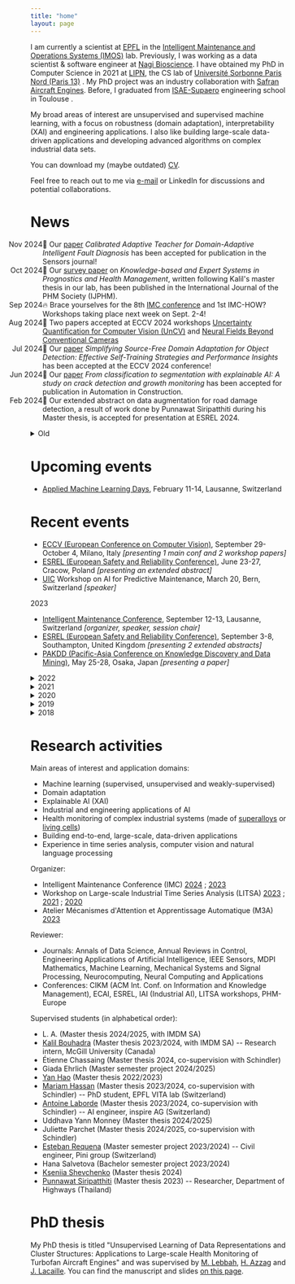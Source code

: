 ```yaml
---
title: "home"
layout: page
---
```


<!-- Hi, I'm Florent, welcome to my personal website! -->

I am currently a scientist at [EPFL](https://www.epfl.ch/) <span class="flag-icon flag-icon-squared flag-icon-ch"></span> in the [Intelligent Maintenance and Operations Systems (IMOS)](https://www.epfl.ch/labs/imos/) lab. Previously, I was working as a data scientist & software engineer at [Nagi Bioscience](https://nagibio.ch/). I have obtained my PhD in Computer Science in 2021 at [LIPN](http://lipn.univ-paris13.fr), the CS lab of [Université Sorbonne Paris Nord (Paris 13)](https://www.univ-paris13.fr/) <span class="flag-icon flag-icon-squared flag-icon-fr"></span>. My PhD project was an industry collaboration with [Safran Aircraft Engines](https://www.safran-aircraft-engines.com/). Before, I graduated from [ISAE-Supaero](https://www.isae-supaero.fr/) engineering school in Toulouse <span class="flag-icon flag-icon-squared flag-icon-fr"></span>.

My broad areas of interest are unsupervised and supervised machine learning, with a focus on robustness (domain adaptation), interpretability (XAI) and engineering applications. I also like building large-scale data-driven applications and developing advanced algorithms on complex industrial data sets.

You can download my (maybe outdated) [CV](/files/CV_FlorentForest_2024.pdf).

Feel free to reach out to me via [e-mail](/contact) or LinkedIn for discussions and potential collaborations.

# News

<!-- ⚠️ Open positions: I'm looking for a motivated Master thesis/project student to work on a challenging project on computer vision for railway infrastructure inspection (posting [here](https://sirop.org/app/0712ecf8-2675-4426-95fe-7b6cf24a9d11)). Find other open projects of our lab [here](https://www.epfl.ch/labs/imos/student-projects/). -->

<ul class="events">
<li style="list-style-type:'Nov 2024'">🎉 Our <a href="https://www.mdpi.com/1424-8220/24/23/7539">paper</a> <i>Calibrated Adaptive Teacher for Domain-Adaptive Intelligent Fault Diagnosis</i> has been accepted for publication in the Sensors journal!</li>
<li style="list-style-type:'Oct 2024'">🎉 Our <a href="http://papers.phmsociety.org/index.php/ijphm/article/view/3986">survey paper</a> on <i>Knowledge-based and Expert Systems in Prognostics and Health Management</i>, written following Kalil's master thesis in our lab, has been published in the International Journal of the PHM Society (IJPHM).</li>
<li style="list-style-type:'Sep 2024'">🔥 Brace yourselves for the 8th <a href="https://intelligent-maintenance.ch/">IMC conference</a> and 1st IMC-HOW? Workshops taking place next week on Sept. 2-4!</li>
<li style="list-style-type:'Aug 2024'">🎉 Two papers accepted at ECCV 2024 workshops <a href = "https://uncertainty-cv.github.io/2024/">Uncertainty Quantification for Computer Vision (UnCV)</a> and <a href="https://neural-fields-beyond-cams.github.io/">Neural Fields Beyond Conventional Cameras</a></li>
<li style="list-style-type:'Jul 2024'">🎉 Our <a href="http://arxiv.org/abs/2407.07586">paper</a> <i>Simplifying Source-Free Domain Adaptation for Object Detection: Effective Self-Training Strategies and Performance Insights</i> has been accepted at the ECCV 2024 conference!</li>
<li style="list-style-type:'Jun 2024'">🎉 Our <a href="https://www.sciencedirect.com/science/article/pii/S0926580524002334">paper</a> <i>From classification to segmentation with explainable AI: A study on crack detection and growth monitoring</i> has been accepted for publication in Automation in Construction.</li>
<li style="list-style-type:'Feb 2024'">🎉 Our extended abstract on data augmentation for road damage detection, a result of work done by Punnawat Siripatthiti during his Master thesis, is accepted for presentation at ESREL 2024.</li>
</ul>

<details>
<summary>Old</summary>
<ul class="events">
<li style="list-style-type:'May 2023'">🎉 Two extended abstracts on domain adaptation and explainable AI applied to engineering applications are accepted at ESREL 2023.</li>
<li style="list-style-type:'Feb 2023'">🎉 Our <a href="http://arxiv.org/abs/2006.08530">work</a> <i>Selecting the Number of Clusters K with a Stability Trade-off: an Internal Validation Criterion</i>, a collaboration with Alex Mourer during our PhDs, was accepted at the PAKDD 2023 conference.</li>
<li style="list-style-type:'Sep 2022'">➡️ I have joined Olga Fink's research group <a href="https://www.epfl.ch/labs/imos/">IMOS (Intelligent Maintenance and Operations Systems)</a>!</li>
<li style="list-style-type:'Dec 2021'">📅 The <a href="https://lipn.github.io/LITSA2021/">second LITSA workshop</a> will take place virtually (again) at ICDM 2021.</li>
<li style="list-style-type:'Aug 2021'">🎉 We're very glad that the paper <i>Deep embedded self-organizing maps for joint representation learning and topology-preserving clustering</i> has been <a href="https://link.springer.com/article/10.1007/s00521-021-06331-w">published</a> in Neural Computing and Applications!</li>
<li style="list-style-type:'Apr 2021'">➡️ I have joined EPFL to develop the software and data analysis ecosystem around <a href="https://nagibio.ch">Nagi Bioscience</a>'s revolutionary "worm-on-chip" technology for faster and ethical biological testing.</li>
<li style="list-style-type:'Mar 2021'">🎓 After successfully defending my PhD thesis, I'm now a doctor in Computer Science!</li>
<li style="list-style-type:'Jan 2021'">📅 I will defend my PhD thesis on March 22, 2021.</li>
<li style="list-style-type:'Nov 2020'">👏 The <a href="https://lipn.github.io/LITSA2020/">first LITSA workshop</a> at ICDM was a success! Thanks to all participants, organizers and committee members.</li>
<li style="list-style-type:'Oct 2020'">🎉 Our paper applying the Stadion clustering criterion to transformation-invariant time series is accepted at ICPR 2020!</li>
<li style="list-style-type:'Sep 2020'">🎉 Our <a href="https://www.phmpapers.org/index.php/phmconf/article/view/1131">paper</a> on large-scale vibration monitoring accepted at the annual conference of PHM Society 2020!</li>
<li style="list-style-type:'Sep 2020'">📅 I am co-organizing the first workshop on Large-scale Industrial Time Series Analysis <a href="https://lipn.github.io/LITSA2020/">LITSA</a>, hosted by <a href="http://icdm2020.bigke.org/">IEEE ICDM 2020</a>, with a top-notch committee!</li>
<li style="list-style-type:'Aug 2020'">💾 skstab, a Python module for clustering stability analysis with a scikit-learn compatible API, is <a href="https://github.com/FlorentF9/skstab">available on Github</a>.</li>
<li style="list-style-type:'Jun 2020'">📰 Our paper introducing a new principle for clustering stability analysis in <a href="https://arxiv.org/abs/2006.08530">available on arXiv</a>!</li>
</ul>
</details>

# Upcoming events

<ul>
<li><a href="https://www.appliedmldays.org/">Applied Machine Learning Days</a>, February 11-14, Lausanne, Switzerland <span class="flag-icon flag-icon-squared flag-icon-ch"></span></li>
</ul>

# Recent events

<ul>
<li><a href="https://eccv2024.ecva.net/">ECCV (European Conference on Computer Vision)</a>, September 29-October 4, Milano, Italy <span class="flag-icon flag-icon-squared flag-icon-it"></span> <i>[presenting 1 main conf and 2 workshop papers]</i></li>
<li><a href="http://esrel2024.com/">ESREL (European Safety and Reliability Conference)</a>, June 23-27, Cracow, Poland <span class="flag-icon flag-icon-squared flag-icon-pl"></span> <i>[presenting an extended abstract]</i></li>
<li><a href="https://uic.org/">UIC</a> Workshop on AI for Predictive Maintenance, March 20, Bern, Switzerland <span class="flag-icon flag-icon-squared flag-icon-ch"></span> <i>[speaker]</i></li>
</ul>

2023

<ul>
<li><a href="http://intelligent-maintenance.ch/">Intelligent Maintenance Conference</a>, September 12-13, Lausanne, Switzerland <span class="flag-icon flag-icon-squared flag-icon-ch"></span> <i>[organizer, speaker, session chair]</i></li>
<li><a href="https://esrel2023.com/">ESREL (European Safety and Reliability Conference)</a>, September 3-8, Southampton, United Kingdom <span class="flag-icon flag-icon-squared flag-icon-gb"></span> <i>[presenting 2 extended abstracts]</i></li>
<li><a href="https://pakdd2023.org/">PAKDD (Pacific-Asia Conference on Knowledge Discovery and Data Mining)</a>, May 25-28, Osaka, Japan <span class="flag-icon flag-icon-squared flag-icon-jp"></span> <i>[presenting a paper]</i></li>
</ul>

<details>
<summary>2022</summary>
<ul>
<li><a href="http://intelligent-maintenance.ch/">Intelligent Maintenance Conference</a>, September 6-7, Lausanne, Switzerland <span class="flag-icon flag-icon-squared flag-icon-ch"></span> <i>[session chair]</i></li>
<li><a href="https://www.terrapinn.com/conference/future-labs-live/index.stm">Future Labs Live</a>, June 7-8, Basel, Switzerland <span class="flag-icon flag-icon-squared flag-icon-ch"></span></li>
<li><a href="https://www.appliedmldays.org/">Applied Machine Learning Days</a>, March 27-30, Lausanne, Switzerland <span class="flag-icon flag-icon-squared flag-icon-ch"></span></li>
<li><a href="https://ai4healthschool.org">Winter School on AI for Health (AI4Health)</a>, January 10-14, virtual <span class="flag-icon flag-icon-squared flag-icon-globe"></span></li>
</ul>
</details>

<details>
<summary>2021</summary>
<ul>
<li><a href="https://lipn.github.io/LITSA2021/">2nd workshop on Large-scale Industrial Time Series Analysis (LITSA)</a> @ <a href="https://icdm2021.auckland.ac.nz/">IEEE ICDM 2021</a>, December 7, virtual <span class="flag-icon flag-icon-squared flag-icon-globe"></span> <i>[organizer]</i></li>
<li>PhD thesis defense, March 22, Villetaneuse, France <span class="flag-icon flag-icon-squared flag-icon-fr"></span> and virtual <span class="flag-icon flag-icon-squared flag-icon-globe"></span> <i>[see thesis <a href="/research">manuscript and slides</a>]</i></li>
<li><a href="https://www.micc.unifi.it/icpr2020/">ICPR (International Conference on Pattern Recognition)</a>, January 10-15, virtual <span class="flag-icon flag-icon-squared flag-icon-globe"></span> <i>[presented a <a href="/publications">paper</a>]</i></li>
</ul>
</details>

<details>
<summary>2020</summary>
<ul>
<li><a href="https://lipn.github.io/LITSA2020/">1st workshop on Large-scale Industrial Time Series Analysis (LITSA)</a> @ <a href="http://icdm2020.bigke.org/">IEEE ICDM 2020</a>, November 17, virtual <span class="flag-icon flag-icon-squared flag-icon-globe"></span> <i>[organizer]</i></li>
<li><a href="https://www.phmsociety.org/events/conference/phm/20">Annual conference of the PHM Society</a>, November 9-13, virtual <span class="flag-icon flag-icon-squared flag-icon-globe"></span> <i>[presented a <a href="/publications">paper</a>]</i></li>
<li><a href="https://agifors.org/symposium_2020">AGIFORS Symposium</a>, October 20-23, virtual <span class="flag-icon flag-icon-squared flag-icon-globe"></span> <i>[presented a paper]</i></li>
<li><a href="https://cap-rfiap2020.sciencesconf.org/">CAp: Conférence d'Apprentissage</a>, June, virtual <span class="flag-icon flag-icon-squared flag-icon-globe"></span> <i>[published a French version of a previous <a href="/publications">paper</a>]</i></li>
<li><a href="https://www.appliedmldays.org/">Applied Machine Learning Days</a>, January 26-28, Lausanne, Switzerland <span class="flag-icon flag-icon-squared flag-icon-ch"></span></li>
</ul>
</details>

<details>
<summary>2019</summary>
<ul>
<li><a href="https://paris.egg.dataiku.com/home">EGG Paris dataiku</a>, November 7, Paris, France <span class="flag-icon flag-icon-squared flag-icon-fr"></span></li>
<li><a href="https://franceisai.com">France is AI</a>, October 23, Paris, France <span class="flag-icon flag-icon-squared flag-icon-fr"></span></li>
<li><a href="https://workshopmlai.wp.imt.fr">International Workshop on Machine Learning & Artificial Intelligence</a>, October 7-8, Paris, France <span class="flag-icon flag-icon-squared flag-icon-fr"></span></li>
<li><a href="https://sites.google.com/view/climateinformatics2019/">Climate Informatics</a>, October 3-4, Paris, France <span class="flag-icon flag-icon-squared flag-icon-fr"></span></li>
<li><a href="https://sites.google.com/view/pakdd-workshop-ldrc2019/">LDRC (Learning Data Representation for Clustering) workshop</a> @ PAKDD 2019, April 14-17, Macau <span class="flag-icon flag-icon-squared flag-icon-mo"></span> <i>[presented a <a href="/publications">paper</a>]</i></li>
<li><a href="https://www.esann.org/esann21programme">ESANN (European Symposium on Artificial Neural Networks, Computational Intelligence and Machine Learning)</a>, April 24-26, Bruges, Belgium <span class="flag-icon flag-icon-squared flag-icon-be"></span> <i>[presented a <a href="/publications">paper</a>]</i></li>
<li><a href="https://project.inria.fr/tsdays/">TS days (Journées sur les données temporelles)</a>, March 25-26, Rennes, France <span class="flag-icon flag-icon-squared flag-icon-fr"></span></li>
<li><a href="https://www.appliedmldays.org/">Applied Machine Learning Days</a>, January 26-29, Lausanne, Switzerland <span class="flag-icon flag-icon-squared flag-icon-ch"></span></li>
</ul>
</details>

<details>
<summary>2018</summary>
<ul>
<li><a href="https://cci.drexel.edu/bigdata/bigdata2018/index.html">IEEE International Conference on Big Data</a>, December 10-13, Seattle, USA <span class="flag-icon flag-icon-squared flag-icon-us"></span> <i>[presented a <a href="/publications">paper</a>]</i></li>
<li><a href="https://lipn.univ-paris13.fr/~cerin/sc2iovsoca2018.html">IEEE SC2-IoV-SOCA tutorials day</a>, November 19, Paris, France <span class="flag-icon flag-icon-squared flag-icon-fr"></span></li>
<li><a href="https://tensorchiefs.github.io/dlday2018/">Deep Learning Day</a>, September 14, Winterthur, Switzerland <span class="flag-icon flag-icon-squared flag-icon-ch"></span></li>
<li><a href="http://www.ds3-datascience-polytechnique.fr">DS3 (Data Science Summer School)</a>, June 25-27, Palaiseau, France <span class="flag-icon flag-icon-squared flag-icon-fr"></span></li>
<li><a href="https://s4d.sciencesconf.org">S4D (Research Summer School on Statistics for Data Science)</a>, June 18-22, Caen, France <span class="flag-icon flag-icon-squared flag-icon-fr"></span></li>
</ul>
</details>

# Research activities

Main areas of interest and application domains:
* Machine learning (supervised, unsupervised and weakly-supervised)
* Domain adaptation
* Explainable AI (XAI)
* Industrial and engineering applications of AI
* Health monitoring of complex industrial systems (made of [superalloys](https://en.wikipedia.org/wiki/CFM_International_LEAP) or [living cells](https://en.wikipedia.org/wiki/Caenorhabditis_elegans))
* Building end-to-end, large-scale, data-driven applications
* Experience in time series analysis, computer vision and natural language processing

Organizer:
* Intelligent Maintenance Conference (IMC) [2024](http://intelligent-maintenance.ch/) ; [2023](http://intelligent-maintenance.ch/archive/2023/index.html)
* Workshop on Large-scale Industrial Time Series Analysis (LITSA) [2023](https://lipn.github.io/LITSA2023/) ; [2021](https://lipn.github.io/LITSA2021/) ; [2020](https://lipn.github.io/LITSA2020/)
* Atelier Mécanismes d'Attention et Apprentissage Automatique (M3A) [2023](https://m3a2023.sciencesconf.org/)

Reviewer:
* Journals: Annals of Data Science, Annual Reviews in Control, Engineering Applications of Artificial Intelligence, IEEE Sensors, MDPI Mathematics, Machine Learning, Mechanical Systems and Signal Processing, Neurocomputing, Neural Computing and Applications
* Conferences: CIKM (ACM Int. Conf. on Information and Knowledge Management), ECAI, ESREL, IAI (Industrial AI), LITSA workshops, PHM-Europe

Supervised students (in alphabetical order):
* L. A. (Master thesis 2024/2025, with IMDM SA)
* [Kalil Bouhadra](https://www.linkedin.com/in/kalil-bouhadra-731727183/) (Master thesis 2023/2024, with IMDM SA) -- Research intern, McGill University (Canada)
* Étienne Chassaing (Master thesis 2024, co-supervision with Schindler)
* Giada Ehrlich (Master semester project 2024/2025)
* [Yan Hao](https://honeyhaoyan.github.io/) (Master thesis 2022/2023)
* [Mariam Hassan](https://scholar.google.fr/citations?user=RHHfk44AAAAJ) (Master thesis 2023/2024, co-supervision with Schindler) -- PhD student, EPFL VITA lab (Switzerland)
* [Antoine Laborde](https://www.linkedin.com/in/antoine-laborde-ml/) (Master thesis 2023/2024, co-supervision with Schindler) -- AI engineer, inspire AG (Switzerland)
* Uddhava Yann Monney (Master thesis 2024/2025)
* Juliette Parchet (Master thesis 2024/2025, co-supervision with Schindler)
* [Esteban Requena](https://www.linkedin.com/in/esteban-requena-9655221b9/) (Master semester project 2023/2024) -- Civil engineer, Pini group (Switzerland)
* Hana Salvetova (Bachelor semester project 2023/2024)
* [Kseniia Shevchenko](https://www.linkedin.com/in/kseniia-shevchenko-5751341b6/) (Master thesis 2024)
* [Punnawat Siripatthiti](https://www.linkedin.com/in/punnawat-siripatthiti-864762175/) (Master thesis 2023) -- Researcher, Department of Highways (Thailand)

<!-- # Selected publications -->


# PhD thesis

My PhD thesis is titled "Unsupervised Learning of Data Representations and Cluster Structures: Applications to Large-scale Health Monitoring of Turbofan Aircraft Engines" and was supervised by [M. Lebbah](https://sites.google.com/site/lebbah/), [H. Azzag](https://sites.google.com/site/haneneazzag/) and [J. Lacaille](https://sites.google.com/site/jeromelacaille/). You can find the manuscript and slides [on this page](phdthesis).
